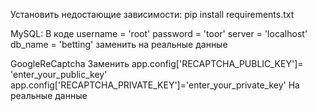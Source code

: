 Установить недостающие зависимости: pip install requirements.txt

MySQL:
В коде 
username = 'root'
password = 'toor'
server   = 'localhost'
db_name  = 'betting'
заменить на реальные данные

GoogleReCaptcha
Заменить 
app.config['RECAPTCHA_PUBLIC_KEY']= 'enter_your_public_key'
app.config['RECAPTCHA_PRIVATE_KEY']='enter_your_private_key'
На реальные данные
